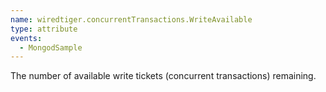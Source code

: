 ```yaml
---
name: wiredtiger.concurrentTransactions.WriteAvailable
type: attribute
events:
  - MongodSample
---
```


The number of available write tickets (concurrent transactions) remaining.